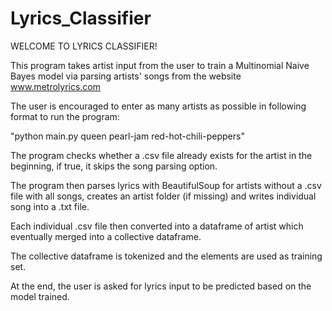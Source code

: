 # Lyrics_Classifier

WELCOME TO LYRICS CLASSIFIER!

This program takes artist input from the user to train a Multinomial Naive Bayes model via parsing artists' songs from the website www.metrolyrics.com

The user is encouraged to enter as many artists as possible in following format to run the program:

"python main.py queen pearl-jam red-hot-chili-peppers"

The program checks whether a .csv file already exists for the artist in the beginning, if true, it skips the song parsing option.

The program then parses lyrics with BeautifulSoup for artists without a .csv file with all songs, creates an artist folder (if missing) and writes individual song into a .txt file.

Each individual .csv file then converted into a dataframe of artist which eventually merged into a collective dataframe.

The collective dataframe is tokenized and the elements are used as training set.

At the end, the user is asked for lyrics input to be predicted based on the model trained. 
